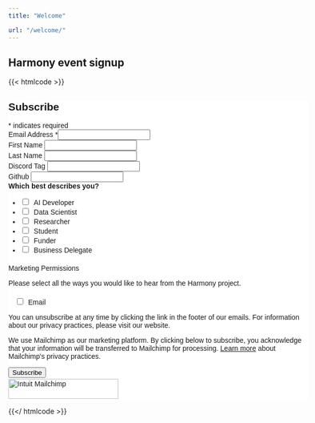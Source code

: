 ```yaml
---
title: "Welcome"

url: "/welcome/"
---
```



## Harmony event signup

{{< htmlcode >}}

<div id="mc_embed_shell">
      <link href="//cdn-images.mailchimp.com/embedcode/classic-061523.css" rel="stylesheet" type="text/css">
  <style type="text/css">
        #mc_embed_signup{background:#fff; false;clear:left; font:14px Helvetica,Arial,sans-serif; width: 600px;}
        /* Add your own Mailchimp form style overrides in your site stylesheet or in this style block.
           We recommend moving this block and the preceding CSS link to the HEAD of your HTML file. */
</style><style type="text/css">
        #mc-embedded-subscribe-form input[type=checkbox]{display: inline; width: auto;margin-right: 10px;}
#mergeRow-gdpr {margin-top: 20px;}
#mergeRow-gdpr fieldset label {font-weight: normal;}
#mc-embedded-subscribe-form .mc_fieldset{border:none;min-height: 0px;padding-bottom:0px;}
</style>
<div id="mc_embed_signup">
    <form action="https://harmonydata.us21.list-manage.com/subscribe/post?u=6c600b2de0b9678055c62637f&amp;id=32eadfb37e&amp;f_id=000483e6f0" method="post" id="mc-embedded-subscribe-form" name="mc-embedded-subscribe-form" class="validate" target="_blank">
        <div id="mc_embed_signup_scroll"><h2>Subscribe</h2>
            <div class="indicates-required"><span class="asterisk">*</span> indicates required</div>
            <div class="mc-field-group"><label for="mce-EMAIL">Email Address <span class="asterisk">*</span></label><input type="email" name="EMAIL" class="required email" id="mce-EMAIL" required="" value=""></div><div class="mc-field-group"><label for="mce-FNAME">First Name </label><input type="text" name="FNAME" class=" text" id="mce-FNAME" value=""></div><div class="mc-field-group"><label for="mce-LNAME">Last Name </label><input type="text" name="LNAME" class=" text" id="mce-LNAME" value=""></div><div class="mc-field-group"><label for="mce-MMERGE6">Discord Tag </label><input type="text" name="MMERGE6" class=" text" id="mce-MMERGE6" value=""></div><div class="mc-field-group"><label for="mce-MMERGE10">Github </label><input type="text" name="MMERGE10" class=" text" id="mce-MMERGE10" value=""></div><div class="mc-field-group input-group"><strong>Which best describes you? </strong><ul><li><input type="checkbox" name="group[11835][1]" id="mce-group[11835]-11835-0" value=""><label for="mce-group[11835]-11835-0">AI Developer</label></li><li><input type="checkbox" name="group[11835][2]" id="mce-group[11835]-11835-1" value=""><label for="mce-group[11835]-11835-1">Data Scientist</label></li><li><input type="checkbox" name="group[11835][4]" id="mce-group[11835]-11835-2" value=""><label for="mce-group[11835]-11835-2">Researcher</label></li><li><input type="checkbox" name="group[11835][8]" id="mce-group[11835]-11835-3" value=""><label for="mce-group[11835]-11835-3">Student</label></li><li><input type="checkbox" name="group[11835][16]" id="mce-group[11835]-11835-4" value=""><label for="mce-group[11835]-11835-4">Funder</label></li><li><input type="checkbox" name="group[11835][32]" id="mce-group[11835]-11835-5" value=""><label for="mce-group[11835]-11835-5">Business Delegate</label></li></ul></div><div id="mergeRow-gdpr" class="mergeRow gdpr-mergeRow content__gdprBlock mc-field-group"><div class="content__gdpr"><label>Marketing Permissions</label><p>Please select all the ways you would like to hear from the Harmony project.</p><fieldset class="mc_fieldset gdprRequired mc-field-group" name="interestgroup_field"><label class="checkbox subfield" for="gdpr97683"><input type="checkbox" id="gdpr_97683" name="gdpr[97683]" class="gdpr" value="Y"><span>Email</span></label></fieldset><p>You can unsubscribe at any time by clicking the link in the footer of our emails. For information about our privacy practices, please visit our website.</p></div><div class="content__gdprLegal"><p>We use Mailchimp as our marketing platform. By clicking below to subscribe, you acknowledge that your information will be transferred to Mailchimp for processing. <a href="https://mailchimp.com/legal/terms">Learn more</a> about Mailchimp's privacy practices.</p></div></div>
        <div id="mce-responses" class="clear foot">
            <div class="response" id="mce-error-response" style="display: none;"></div>
            <div class="response" id="mce-success-response" style="display: none;"></div>
        </div>
    <div aria-hidden="true" style="position: absolute; left: -5000px;">
        /* real people should not fill this in and expect good things - do not remove this or risk form bot signups */
        <input type="text" name="b_6c600b2de0b9678055c62637f_32eadfb37e" tabindex="-1" value="">
    </div>
        <div class="optionalParent">
            <div class="clear foot">
                <input type="submit" name="subscribe" id="mc-embedded-subscribe" class="button" value="Subscribe">
                <p style="margin: 0px auto;"><a href="http://eepurl.com/iRn2e6" title="Mailchimp - email marketing made easy and fun"><span style="display: inline-block; background-color: transparent; border-radius: 4px;"><img class="refferal_badge" src="https://digitalasset.intuit.com/render/content/dam/intuit/mc-fe/en_us/images/intuit-mc-rewards-text-dark.svg" alt="Intuit Mailchimp" style="width: 220px; height: 40px; display: flex; padding: 2px 0px; justify-content: center; align-items: center;"></span></a></p>
            </div>
        </div>
    </div>
</form>
</div>
<script type="text/javascript" src="//s3.amazonaws.com/downloads.mailchimp.com/js/mc-validate.js"></script><script type="text/javascript">(function($) {window.fnames = new Array(); window.ftypes = new Array();fnames[0]='EMAIL';ftypes[0]='email';fnames[1]='FNAME';ftypes[1]='text';fnames[2]='LNAME';ftypes[2]='text';fnames[6]='MMERGE6';ftypes[6]='text';fnames[10]='MMERGE10';ftypes[10]='text';fnames[3]='ADDRESS';ftypes[3]='address';fnames[4]='PHONE';ftypes[4]='phone';fnames[5]='BIRTHDAY';ftypes[5]='birthday';fnames[7]='MMERGE7';ftypes[7]='text';fnames[8]='MMERGE8';ftypes[8]='text';fnames[9]='MMERGE9';ftypes[9]='text';fnames[11]='MMERGE11';ftypes[11]='text';}(jQuery));var $mcj = jQuery.noConflict(true);</script></div>


{{</ htmlcode >}}
